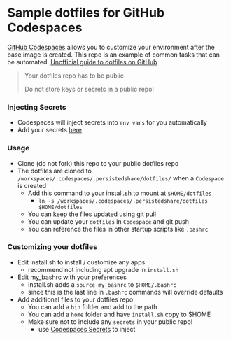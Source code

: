 # Sample dotfiles for GitHub Codespaces

[GitHub Codespaces](https://github.com/features/codespaces) allows you to customize your environment after the base image is created. This repo is an example of common tasks that can be automated. [Unofficial guide to dotfiles on GitHub](https://dotfiles.github.io/)

> Your dotfiles repo has to be public
>
> Do not store keys or secrets in a public repo!

### Injecting Secrets

- Codespaces will inject secrets into `env vars` for you automatically
- Add your secrets [here](https://github.com/settings/codespaces)

### Usage

- Clone (do not fork) this repo to your public dotfiles repo
- The dotfiles are cloned to `/workspaces/.codespaces/.persistedshare/dotfiles/` when a `Codespace` is created
  - Add this command to your install.sh to mount at `$HOME/dotfiles`
    - `ln -s /workspaces/.codespaces/.persistedshare/dotfiles $HOME/dotfiles`
  - You can keep the files updated using git pull
  - You can update your `dotfiles` in `Codespace` and git push
  - You can reference the files in other startup scripts like `.bashrc`

### Customizing your dotfiles

- Edit install.sh to install / customize any apps
  - recommend not including apt upgrade in `install.sh`
- Edit my_bashrc with your preferences
  - install.sh adds a `source my_bashrc` to `$HOME/.bashrc`
  - since this is the last line in `.bashrc` commands will override defaults
- Add additional files to your dotfiles repo
  - You can add a `bin` folder and add to the path
  - You can add a `home` folder and have `install.sh` copy to $HOME
  - Make sure not to include any `secrets` in your public repo!
    - use [Codespaces Secrets](https://github.com/settings/codespaces) to inject
